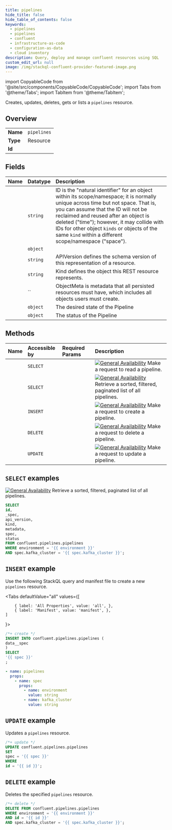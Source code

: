```yaml
---
title: pipelines
hide_title: false
hide_table_of_contents: false
keywords:
  - pipelines
  - pipelines
  - confluent
  - infrastructure-as-code
  - configuration-as-data
  - cloud inventory
description: Query, deploy and manage confluent resources using SQL
custom_edit_url: null
image: /img/stackql-confluent-provider-featured-image.png
---
```


import CopyableCode from '@site/src/components/CopyableCode/CopyableCode';
import Tabs from '@theme/Tabs';
import TabItem from '@theme/TabItem';

Creates, updates, deletes, gets or lists a <code>pipelines</code> resource.

## Overview
<table><tbody>
<tr><td><b>Name</b></td><td><code>pipelines</code></td></tr>
<tr><td><b>Type</b></td><td>Resource</td></tr>
<tr><td><b>Id</b></td><td><CopyableCode code="confluent.pipelines.pipelines" /></td></tr>
</tbody></table>

## Fields
| Name | Datatype | Description |
|:-----|:---------|:------------|
| <CopyableCode code="id" /> | `string` | ID is the "natural identifier" for an object within its scope/namespace; it is normally unique across time but not space. That is, you can assume that the ID will not be reclaimed and reused after an object is deleted ("time"); however, it may collide with IDs for other object `kinds` or objects of the same `kind` within a different scope/namespace ("space"). |
| <CopyableCode code="_spec" /> | `object` |  |
| <CopyableCode code="api_version" /> | `string` | APIVersion defines the schema version of this representation of a resource. |
| <CopyableCode code="kind" /> | `string` | Kind defines the object this REST resource represents. |
| <CopyableCode code="metadata" /> | `` | ObjectMeta is metadata that all persisted resources must have, which includes all objects users must create. |
| <CopyableCode code="spec" /> | `object` | The desired state of the Pipeline |
| <CopyableCode code="status" /> | `object` | The status of the Pipeline |

## Methods
| Name | Accessible by | Required Params | Description |
|:-----|:--------------|:----------------|:------------|
| <CopyableCode code="get_sd_v1pipeline" /> | `SELECT` | <CopyableCode code="environment, id, spec.kafka_cluster" /> | [![General Availability](https://img.shields.io/badge/Lifecycle%20Stage-General%20Availability-%2345c6e8)](#section/Versioning/API-Lifecycle-Policy) Make a request to read a pipeline. |
| <CopyableCode code="list_sd_v1pipelines" /> | `SELECT` | <CopyableCode code="environment, spec.kafka_cluster" /> | [![General Availability](https://img.shields.io/badge/Lifecycle%20Stage-General%20Availability-%2345c6e8)](#section/Versioning/API-Lifecycle-Policy) Retrieve a sorted, filtered, paginated list of all pipelines. |
| <CopyableCode code="create_sd_v1pipeline" /> | `INSERT` | <CopyableCode code="" /> | [![General Availability](https://img.shields.io/badge/Lifecycle%20Stage-General%20Availability-%2345c6e8)](#section/Versioning/API-Lifecycle-Policy) Make a request to create a pipeline. |
| <CopyableCode code="delete_sd_v1pipeline" /> | `DELETE` | <CopyableCode code="environment, id, spec.kafka_cluster" /> | [![General Availability](https://img.shields.io/badge/Lifecycle%20Stage-General%20Availability-%2345c6e8)](#section/Versioning/API-Lifecycle-Policy) Make a request to delete a pipeline. |
| <CopyableCode code="update_sd_v1pipeline" /> | `UPDATE` | <CopyableCode code="id" /> | [![General Availability](https://img.shields.io/badge/Lifecycle%20Stage-General%20Availability-%2345c6e8)](#section/Versioning/API-Lifecycle-Policy) Make a request to update a pipeline. |

## `SELECT` examples

[![General Availability](https://img.shields.io/badge/Lifecycle%20Stage-General%20Availability-%2345c6e8)](#section/Versioning/API-Lifecycle-Policy) Retrieve a sorted, filtered, paginated list of all pipelines.


```sql
SELECT
id,
_spec,
api_version,
kind,
metadata,
spec,
status
FROM confluent.pipelines.pipelines
WHERE environment = '{{ environment }}'
AND spec.kafka_cluster = '{{ spec.kafka_cluster }}';
```
## `INSERT` example

Use the following StackQL query and manifest file to create a new <code>pipelines</code> resource.

<Tabs
    defaultValue="all"
    values={[
        
        { label: 'All Properties', value: 'all', },
        { label: 'Manifest', value: 'manifest', },
    ]
}>
<TabItem value="all">

```sql
/*+ create */
INSERT INTO confluent.pipelines.pipelines (
data__spec
)
SELECT 
'{{ spec }}'
;
```
</TabItem>

<TabItem value="manifest">

```yaml
- name: pipelines
  props:
    - name: spec
      props:
        - name: environment
          value: string
        - name: kafka_cluster
          value: string

```
</TabItem>
</Tabs>

## `UPDATE` example

Updates a <code>pipelines</code> resource.

```sql
/*+ update */
UPDATE confluent.pipelines.pipelines
SET 
spec = '{{ spec }}'
WHERE 
id = '{{ id }}';
```

## `DELETE` example

Deletes the specified <code>pipelines</code> resource.

```sql
/*+ delete */
DELETE FROM confluent.pipelines.pipelines
WHERE environment = '{{ environment }}'
AND id = '{{ id }}'
AND spec.kafka_cluster = '{{ spec.kafka_cluster }}';
```
